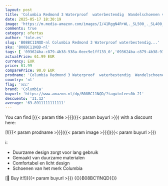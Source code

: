 ```yaml
---
layout: post
title: 'Columbia Redmond 3 Waterproof  waterbestendig  Wandelschoenen voor Heren  Bruin  Pebble/Dark Sienna   41.5 EU'
date: 2025-05-17 18:30:19
image: 'https://m.media-amazon.com/images/I/41RggN4R+WL._SL500_._SL400_.jpg'
comments: true
category: ofertas
author: 'tole.es'
slug: 'B08BC11NQD-nl Columbia Redmond 3 Waterproof waterbestendig...'
sku: 'B08BC11NQD-nl'
tags: [ '093624ba-c879-4b38-938a-0eec9e1ff133_0','093624ba-c879-4b38-938a-0eec9e1ff133_3601','Arborist Merchandising Root','Herenmode','Herenschoenen','Kleding, schoenen & sieraden','Kleding, schoenen en sieraden','New Arrivals','Self Service','Special Features Stores','Trainings- & outdoorschoenen heren','Trekking- & hikingschoeisel heren','Trekking- & hikingschoenen heren','columbia','🇳🇱', ]
actualPrice: 61.99 EUR
currency: EUR
price: 61.99
comparePrice: 90.0 EUR
prodname: 'Columbia Redmond 3 Waterproof  waterbestendig  Wandelschoenen voor Heren  Bruin  Pebble/Dark Sienna   41.5 EU'
country: 'nl'
flag: '🇳🇱'
brand: 'Columbia'
buyurl: 'https://www.amazon.nl/dp/B08BC11NQD/?tag=tolees0b-21'
descuento: '31.12'
average: '63.8911111111111'
---
```


You can find [{{< param title >}}]({{< param buyurl >}}) with a discount here:

[![{{< param prodname >}}]({{< param image >}})]({{< param buyurl >}})

ℹ️:

- Duurzame design zorgt voor lang gebruik
- Gemaakt van duurzame materialen
- Comfortabel en licht design
- Schoenen van het merk Columbia

[🛒 Buy it!!]({{< param buyurl >}})
{{<world>}}B08BC11NQD{{</world>}}
